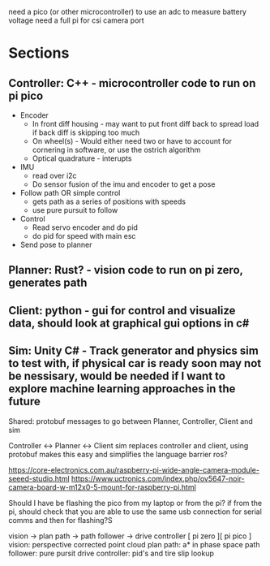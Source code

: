 need a pico (or other microcontroller) to use an adc to measure battery voltage
need a full pi for csi camera port

# Sections
## Controller: C++ - microcontroller code to run on pi pico
- Encoder
    - In front diff housing - may want to put front diff back to spread load if back diff is skipping too much
    - On wheel(s) - Would either need two or have to account for cornering in software, or use the ostrich algorithm
    - Optical quadrature - interupts
- IMU
    - read over i2c
    - Do sensor fusion of the imu and encoder to get a pose
- Follow path OR simple control
    - gets path as a series of positions with speeds
    - use pure pursuit to follow
- Control
    - Read servo encoder and do pid
    - do pid for speed with main esc
- Send pose to planner

## Planner: Rust? - vision code to run on pi zero, generates path



## Client: python - gui for control and visualize data, should look at graphical gui options in c#
## Sim: Unity C# - Track generator and physics sim to test with, if physical car is ready soon may not be nessisary, would be needed if I want to explore machine learning approaches in the future
Shared: protobuf messages to go between Planner, Controller, Client and sim

Controller <-> Planner <-> Client
sim replaces controller and client, using protobuf makes this easy and simplifies the language barrier
ros?


https://core-electronics.com.au/raspberry-pi-wide-angle-camera-module-seeed-studio.html
https://www.uctronics.com/index.php/ov5647-noir-camera-board-w-m12x0-5-mount-for-raspberry-pi.html

Should I have be flashing the pico from my laptop or from the pi? if from the pi, should check that you are able to use the same usb connection for serial comms and then for flashing?S

vision -> plan path -> path follower -> drive controller
[       pi zero      ][            pi pico             ]
vision: perspective corrected point cloud
plan path: a* in phase space
path follower: pure pursit
drive controller: pid's and tire slip lookup